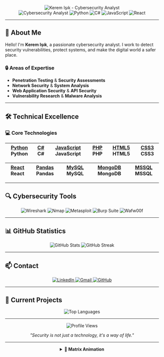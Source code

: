 <div align="center">
  <img src="https://readme-typing-svg.herokuapp.com?font=Fira+Code&weight=500&size=28&pause=1000&color=00FF41&center=true&vCenter=true&width=600&height=100&lines=KEREM+ISIK;CYBERSECURITY+ANALYST" alt="Kerem Işık - Cybersecurity Analyst" />
</div>

<div align="center">
  <img src="https://img.shields.io/badge/Cybersecurity%20Analyst-00FF41?style=for-the-badge&logo=shield-check&logoColor=black" alt="Cybersecurity Analyst" />
  <img src="https://img.shields.io/badge/Python-3776AB?style=for-the-badge&logo=python&logoColor=white" alt="Python" />
  <img src="https://img.shields.io/badge/C%23-239120?style=for-the-badge&logo=c-sharp&logoColor=white" alt="C#" />
  <img src="https://img.shields.io/badge/JavaScript-F7DF1E?style=for-the-badge&logo=javascript&logoColor=black" alt="JavaScript" />
  <img src="https://img.shields.io/badge/React-20232A?style=for-the-badge&logo=react&logoColor=61DAFB" alt="React" />
</div>

---

## 🚀 **About Me**

Hello! I'm **Kerem Işık**, a passionate cybersecurity analyst. I work to detect security vulnerabilities, protect systems, and make the digital world a safer place.

### 🔒 **Areas of Expertise**
- **Penetration Testing** & **Security Assessments**
- **Network Security** & **System Analysis**
- **Web Application Security** & **API Security**
- **Vulnerability Research** & **Malware Analysis**

---

## 🛠️ **Technical Excellence**

### 💻 **Core Technologies**

| [Python](https://raw.githubusercontent.com/devicons/devicon/master/icons/python/python-original.svg) Python | [C#](https://raw.githubusercontent.com/devicons/devicon/master/icons/csharp/csharp-original.svg) C# | [JavaScript](https://raw.githubusercontent.com/devicons/devicon/master/icons/javascript/javascript-original.svg) JavaScript | [PHP](https://raw.githubusercontent.com/devicons/devicon/master/icons/php/php-original.svg) PHP | [HTML5](https://raw.githubusercontent.com/devicons/devicon/master/icons/html5/html5-original.svg) HTML5 | [CSS3](https://raw.githubusercontent.com/devicons/devicon/master/icons/css3/css3-original.svg) CSS3 |
| ----------------------------------------------------------------------------------------------------------- | ----------------------------------------------------------------------------------------------------------- | --------------------------------------------------------------------------------------------------------------------------- | ----------------------------------------------------------------------------------------------------------- | ----------------------------------------------------------------------------------------------------------- | ----------------------------------------------------------------------------------------------------------- |

| [React](https://raw.githubusercontent.com/devicons/devicon/master/icons/react/react-original.svg) React | [Pandas](https://raw.githubusercontent.com/devicons/devicon/master/icons/pandas/pandas-original.svg) Pandas | [MySQL](https://raw.githubusercontent.com/devicons/devicon/master/icons/mysql/mysql-original.svg) MySQL | [MongoDB](https://raw.githubusercontent.com/devicons/devicon/master/icons/mongodb/mongodb-original.svg) MongoDB | [MSSQL](https://raw.githubusercontent.com/devicons/devicon/master/icons/microsoftsqlserver/microsoftsqlserver-plain.svg) MSSQL |
| ----------------------------------------------------------------------------------------------------------- | ----------------------------------------------------------------------------------------------------------- | ----------------------------------------------------------------------------------------------------------- | ----------------------------------------------------------------------------------------------------------- | ----------------------------------------------------------------------------------------------------------- |

---

## 🔍 **Cybersecurity Tools**

<div align="center">
  <img src="https://img.shields.io/badge/Wireshark-1679A7?style=for-the-badge&logo=wireshark&logoColor=white" alt="Wireshark" />
  <img src="https://img.shields.io/badge/Nmap-FF6C37?style=for-the-badge&logo=nmap&logoColor=white" alt="Nmap" />
  <img src="https://img.shields.io/badge/Metasploit-000000?style=for-the-badge&logo=metasploit&logoColor=white" alt="Metasploit" />
  <img src="https://img.shields.io/badge/Burp%20Suite-FF6C37?style=for-the-badge&logo=burp-suite&logoColor=white" alt="Burp Suite" />
  <img src="https://img.shields.io/badge/Wafw00f-00FF41?style=for-the-badge&logo=wafw00f&logoColor=black" alt="Wafw00f" />
</div>

---

## 📊 **GitHub Statistics**

<div align="center">
  <img src="https://github-readme-stats.vercel.app/api?username=keremmisik&show_icons=true&theme=dark&bg_color=0d1117&text_color=00FF41&icon_color=00FF41&title_color=00FF41&hide_border=true" alt="GitHub Stats" />
  
  <img src="https://github-readme-streak-stats.herokuapp.com/?user=keremmisik&theme=dark&background=0d1117&ring=00FF41&fire=00FF41&currStreakNum=00FF41&currStreakLabel=00FF41&sideNums=00FF41&sideLabels=00FF41&hide_border=true" alt="GitHub Streak" />
</div>

---

## 📫 **Contact**

<div align="center">
  <a href="https://www.linkedin.com/in/keremisik/">
    <img src="https://img.shields.io/badge/LinkedIn-0077B5?style=for-the-badge&logo=linkedin&logoColor=white" alt="LinkedIn" />
  </a>
  
  <a href="mailto:keremisik1010@gmail.com">
    <img src="https://img.shields.io/badge/Gmail-D14836?style=for-the-badge&logo=gmail&logoColor=white" alt="Gmail" />
  </a>
  
  <a href="https://github.com/keremmisik">
    <img src="https://img.shields.io/badge/GitHub-100000?style=for-the-badge&logo=github&logoColor=white" alt="GitHub" />
  </a>
</div>

---

## 🎯 **Current Projects**

<div align="center">
  <img src="https://github-readme-stats.vercel.app/api/top-langs/?username=keremmisik&layout=compact&theme=dark&bg_color=0d1117&text_color=00FF41&hide_border=true" alt="Top Languages" />
</div>

---

<div align="center">
  <img src="https://komarev.com/ghpvc/?username=keremmisik&style=flat-square&color=00FF41" alt="Profile Views" />
  
  <p><em>"Security is not just a technology, it's a way of life."</em></p>
</div>

---

<div align="center">
  <details>
    <summary>🔐 <b>Matrix Animation</b></summary>
    <br>
    <div style="font-family: 'Courier New', monospace; color: #00FF41; font-size: 12px; line-height: 1.2;">
      <pre>
01001000 01100001 01100011 01101011 01100101 01110010 00100000 01001001 01110011 01101001 01101011
01001000 01100001 01100011 01101011 01100101 01110010 00100000 01001001 01110011 01101001 01101011
01001000 01100001 01100011 01101011 01100101 01110010 00100000 01001001 01110011 01101001 01101011
01001000 01100001 01100011 01101011 01100101 01110010 00100000 01001001 01110011 01101001 01101011
01001000 01100001 01100011 01101011 01100101 01110010 00100000 01001001 01110011 01101001 01101011
      </pre>
    </div>
  </details>
</div>
